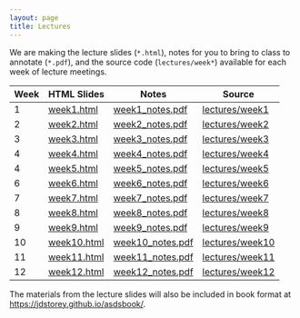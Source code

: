 ```yaml
---
layout: page
title: Lectures
---
```


We are making the lecture slides (`*.html`), notes for you to bring to class to annotate (`*.pdf`), and the source code (`lectures/week*`) available for each week of lecture meetings.  


Week | HTML Slides | Notes | Source
-----|-------------| ----- | ----------
1 | [week1.html]() | [week1_notes.pdf]() | [lectures/week1]()
2 | [week2.html]() | [week2_notes.pdf]() | [lectures/week2]()
3 | [week3.html]() | [week3_notes.pdf]() | [lectures/week3]()
4 | [week4.html]() | [week4_notes.pdf]() | [lectures/week4]()
4 | [week5.html]() | [week5_notes.pdf]() | [lectures/week5]()
6 | [week6.html]() | [week6_notes.pdf]() | [lectures/week6]()
7 | [week7.html]() | [week7_notes.pdf]() | [lectures/week7]()
8 | [week8.html]() | [week8_notes.pdf]() | [lectures/week8]()
9 | [week9.html]() | [week9_notes.pdf]() | [lectures/week9]()
10 | [week10.html]() | [week10_notes.pdf]() | [lectures/week10]()
11 | [week11.html]() | [week11_notes.pdf]() | [lectures/week11]()
12 | [week12.html]() | [week12_notes.pdf]() | [lectures/week12]()


The materials from the lecture slides will also be included in book format at https://jdstorey.github.io/asdsbook/.